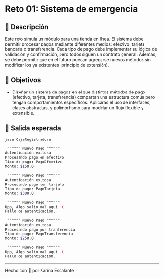 # Reto 01: Sistema de emergencia

## 🤍 Descripción
Este reto simula un módulo para una tienda en línea. El sistema debe permitir procesar pagos mediante diferentes medios: efectivo, tarjeta bancaria o transferencia. Cada tipo de pago debe implementar su lógica de validación y confirmación, pero todos siguen un contrato general. Además, se debe permitir que en el futuro puedan agregarse nuevos métodos sin modificar los ya existentes (principio de extensión).

## 🤍 Objetivos
- Diseñar un sistema de pagos en el que distintos métodos de pago (efectivo, tarjeta, transferencia) compartan una estructura común pero tengan comportamientos específicos. Aplicarás el uso de interfaces, clases abstractas, y polimorfismo para modelar un flujo flexible y extensible.

## 🤍 Salida esperada 
```bash
java CajaRegistradora

 °°°°°° Nuevo Pago °°°°°°
Autenticación exitosa
Procesando pago en efectivo
Tipo de pago: PagoEfectivo
Monto: $150.0

 °°°°°° Nuevo Pago °°°°°°
Autenticación exitosa
Procesando pago con tarjeta
Tipo de pago: PagoTarjeta
Monto: $300.0

 °°°°°° Nuevo Pago °°°°°°
Upp, Algo salio mal aqui :(
Fallo de autenticación.

 °°°°°° Nuevo Pago °°°°°°
Autenticación exitosa
Procesando pago por tranferencia
Tipo de pago: PagoTransferencia
Monto: $250.0

 °°°°°° Nuevo Pago °°°°°°
Upp, Algo salio mal aqui :(
Fallo de autenticación.

```
---
Hecho con 🤍 por Karina Escalante
